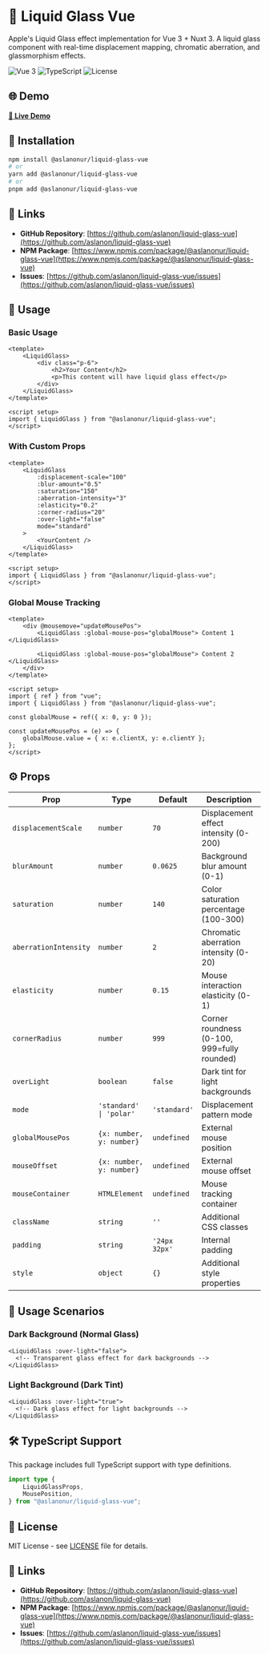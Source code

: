 # 🌊 Liquid Glass Vue

Apple's Liquid Glass effect implementation for Vue 3 + Nuxt 3. A liquid glass component with real-time displacement mapping, chromatic aberration, and glassmorphism effects.

![Vue 3](https://img.shields.io/badge/Vue-3-4FC08D?style=flat-square&logo=vue.js&logoColor=white)
![TypeScript](https://img.shields.io/badge/TypeScript-007ACC?style=flat-square&logo=typescript&logoColor=white)
![License](https://img.shields.io/badge/License-MIT-yellow.svg?style=flat-square)

## 🌐 Demo

**[🚀 Live Demo](https://aslanon.github.io/liquid-glass-vue/)**

## 🚀 Installation

```bash
npm install @aslanonur/liquid-glass-vue
# or
yarn add @aslanonur/liquid-glass-vue
# or
pnpm add @aslanonur/liquid-glass-vue
```

## 🔗 Links

- **GitHub Repository**: [https://github.com/aslanon/liquid-glass-vue](https://github.com/aslanon/liquid-glass-vue)
- **NPM Package**: [https://www.npmjs.com/package/@aslanonur/liquid-glass-vue](https://www.npmjs.com/package/@aslanonur/liquid-glass-vue)
- **Issues**: [https://github.com/aslanon/liquid-glass-vue/issues](https://github.com/aslanon/liquid-glass-vue/issues)

## 📖 Usage

### Basic Usage

```vue
<template>
	<LiquidGlass>
		<div class="p-6">
			<h2>Your Content</h2>
			<p>This content will have liquid glass effect</p>
		</div>
	</LiquidGlass>
</template>

<script setup>
import { LiquidGlass } from "@aslanonur/liquid-glass-vue";
</script>
```

### With Custom Props

```vue
<template>
	<LiquidGlass
		:displacement-scale="100"
		:blur-amount="0.5"
		:saturation="150"
		:aberration-intensity="3"
		:elasticity="0.2"
		:corner-radius="20"
		:over-light="false"
		mode="standard"
	>
		<YourContent />
	</LiquidGlass>
</template>

<script setup>
import { LiquidGlass } from "@aslanonur/liquid-glass-vue";
</script>
```

### Global Mouse Tracking

```vue
<template>
	<div @mousemove="updateMousePos">
		<LiquidGlass :global-mouse-pos="globalMouse"> Content 1 </LiquidGlass>

		<LiquidGlass :global-mouse-pos="globalMouse"> Content 2 </LiquidGlass>
	</div>
</template>

<script setup>
import { ref } from "vue";
import { LiquidGlass } from "@aslanonur/liquid-glass-vue";

const globalMouse = ref({ x: 0, y: 0 });

const updateMousePos = (e) => {
	globalMouse.value = { x: e.clientX, y: e.clientY };
};
</script>
```

## ⚙️ Props

| Prop                  | Type                     | Default       | Description                                 |
| --------------------- | ------------------------ | ------------- | ------------------------------------------- |
| `displacementScale`   | `number`                 | `70`          | Displacement effect intensity (0-200)       |
| `blurAmount`          | `number`                 | `0.0625`      | Background blur amount (0-1)                |
| `saturation`          | `number`                 | `140`         | Color saturation percentage (100-300)       |
| `aberrationIntensity` | `number`                 | `2`           | Chromatic aberration intensity (0-20)       |
| `elasticity`          | `number`                 | `0.15`        | Mouse interaction elasticity (0-1)          |
| `cornerRadius`        | `number`                 | `999`         | Corner roundness (0-100, 999=fully rounded) |
| `overLight`           | `boolean`                | `false`       | Dark tint for light backgrounds             |
| `mode`                | `'standard' \| 'polar'`  | `'standard'`  | Displacement pattern mode                   |
| `globalMousePos`      | `{x: number, y: number}` | `undefined`   | External mouse position                     |
| `mouseOffset`         | `{x: number, y: number}` | `undefined`   | External mouse offset                       |
| `mouseContainer`      | `HTMLElement`            | `undefined`   | Mouse tracking container                    |
| `className`           | `string`                 | `''`          | Additional CSS classes                      |
| `padding`             | `string`                 | `'24px 32px'` | Internal padding                            |
| `style`               | `object`                 | `{}`          | Additional style properties                 |

## 🎨 Usage Scenarios

### Dark Background (Normal Glass)

```vue
<LiquidGlass :over-light="false">
  <!-- Transparent glass effect for dark backgrounds -->
</LiquidGlass>
```

### Light Background (Dark Tint)

```vue
<LiquidGlass :over-light="true">
  <!-- Dark glass effect for light backgrounds -->
</LiquidGlass>
```

## 🛠️ TypeScript Support

This package includes full TypeScript support with type definitions.

```typescript
import type {
	LiquidGlassProps,
	MousePosition,
} from "@aslanonur/liquid-glass-vue";
```

## 📄 License

MIT License - see [LICENSE](LICENSE) file for details.

## 🔗 Links

- **GitHub Repository**: [https://github.com/aslanon/liquid-glass-vue](https://github.com/aslanon/liquid-glass-vue)
- **NPM Package**: [https://www.npmjs.com/package/@aslanonur/liquid-glass-vue](https://www.npmjs.com/package/@aslanonur/liquid-glass-vue)
- **Issues**: [https://github.com/aslanon/liquid-glass-vue/issues](https://github.com/aslanon/liquid-glass-vue/issues)
